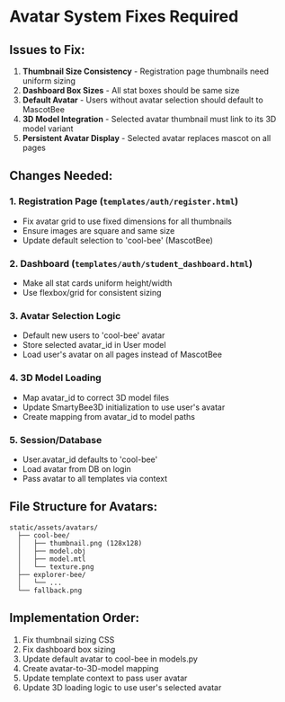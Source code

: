 # Avatar System Fixes Required

## Issues to Fix:

1. **Thumbnail Size Consistency** - Registration page thumbnails need uniform sizing
2. **Dashboard Box Sizes** - All stat boxes should be same size
3. **Default Avatar** - Users without avatar selection should default to MascotBee
4. **3D Model Integration** - Selected avatar thumbnail must link to its 3D model variant
5. **Persistent Avatar Display** - Selected avatar replaces mascot on all pages

## Changes Needed:

### 1. Registration Page (`templates/auth/register.html`)
- Fix avatar grid to use fixed dimensions for all thumbnails
- Ensure images are square and same size
- Update default selection to 'cool-bee' (MascotBee)

### 2. Dashboard (`templates/auth/student_dashboard.html`)
- Make all stat cards uniform height/width
- Use flexbox/grid for consistent sizing

### 3. Avatar Selection Logic
- Default new users to 'cool-bee' avatar
- Store selected avatar_id in User model
- Load user's avatar on all pages instead of MascotBee

### 4. 3D Model Loading
- Map avatar_id to correct 3D model files
- Update SmartyBee3D initialization to use user's avatar
- Create mapping from avatar_id to model paths

### 5. Session/Database
- User.avatar_id defaults to 'cool-bee'
- Load avatar from DB on login
- Pass avatar to all templates via context

## File Structure for Avatars:
```
static/assets/avatars/
  ├── cool-bee/
  │   ├── thumbnail.png (128x128)
  │   ├── model.obj
  │   ├── model.mtl
  │   └── texture.png
  ├── explorer-bee/
  │   └── ...
  └── fallback.png
```

## Implementation Order:
1. Fix thumbnail sizing CSS
2. Fix dashboard box sizing
3. Update default avatar to cool-bee in models.py
4. Create avatar-to-3D-model mapping
5. Update template context to pass user avatar
6. Update 3D loading logic to use user's selected avatar
